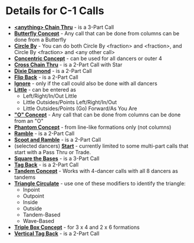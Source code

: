 
# Details for C-1 Calls

+ **[\<anything> Chain Thru](../c1/anything_chain_thru.md)** - is a 3-Part Call
+ **[Butterfly Concept](../c1/butterfly_formation.md)** -
  Any call that can be done from columns can be done from a Butterfly
+ **[Circle By](../c1/circle_by.md)** -
  You can do both Circle By \<fraction> and \<fraction>,
  and Circle By \<fraction> and \<any other call>
+ **[Concentric Concept](../c1/concentric_concept.md)** -
  can be used for all dancers or outer 4
+ **[Cross Chain Thru](../c1/cross_chain_thru.md)** -
  is a 2-Part Call with Star
+ **[Dixie Diamond](../c1/dixie_diamond.md)** - is a 2-Part Call
+ **[Flip Back](../c1/tagging_calls_back_to_a_wave.md)** - is a 2-Part Call
+ **[Ignore](../c1/ignore.md)** - only if the call could also be done with all dancers
+ **[Little](../c1/scoot_and_little.md)** - can be entered as
  + Left/Right/In/Out Little
  + Little Outsides/Points Left/Right/In/Out
  + Little Outsides/Points (Go) Forward/As You Are
+ **["O" Concept](../c1/o_formation.md)** -
  Any call that can be done from columns can be done from an "O"
+ **[Phantom Concept](../c1/phantom_formation.md)** -
  from line-like formations only (not columns)
+ **[Ramble](../c1/scoot_and_ramble.md)** - is a 2-Part Call
+ **[Scoot and Ramble](../c1/scoot_and_ramble.md)** - is a 2-Part Call
+ (selected dancers) **[Start](../c1/start.md)** -
  currently limited to some multi-part calls that start with a Pass Thru or Trade.
+ **[Square the Bases](../c1/square_the_bases.md)** - is a 3-Part Call
+ **[Tag Back](../c1/tagging_calls_back_to_a_wave.md)** - is a 2-Part Call
+ **[Tandem Concept](../c1/tandem_concept.md)** -
  Works with 4-dancer calls with all 8 dancers as tandems
+ **[Triangle Circulate](../c1/triangle_formation.md)** - use one of these modifiers to identify the triangle:
  + Inpoint
  + Outpoint
  + Inside
  + Outside
  + Tandem-Based
  + Wave-Based
+ **[Triple Box Concept](../c1/triple_box_concept.md)** -
  for 3 x 4 and 2 x 6 formations
+ **[Vertical Tag Back](../c1/tagging_calls_back_to_a_wave.md)** - is a 2-Part Call
